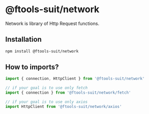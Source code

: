 # @ftools-suit/network

Network is library of Http Request functions.

## Installation

```bash
npm install @ftools-suit/network
```

## How to imports?

```js
import { connection, HttpClient } from '@ftools-suit/network'

// if your goal is to use only fetch
import { connection } from '@ftools-suit/network/fetch'

// if your goal is to use only axios
import HttpClient from '@ftools-suit/network/axios'
```